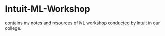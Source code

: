 # Intuit-ML-Workshop
contains my notes and resources of ML workshop conducted by Intuit in our college.
